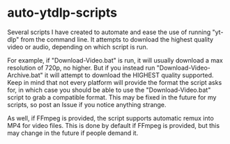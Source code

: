 # auto-ytdlp-scripts
Several scripts I have created to automate and ease the use of running "yt-dlp" from the command line. It attempts to download the highest quality video or audio, depending on which script is run.

For example, if "Download-Video.bat" is run, it will usually download a max resolution of 720p, no higher. But if you instead run "Download-Video-Archive.bat" it will attempt to download the HIGHEST quality supported. Keep in mind that not every platform will provide the format the script asks for, in which case you should be able to use the "Download-Video.bat" script to grab a compatible format. This may be fixed in the future for my scripts, so post an Issue if you notice anything strange.

As well, if FFmpeg is provided, the script supports automatic remux into MP4 for video files. This is done by default if FFmpeg is provided, but this may change in the future if people demand it.




